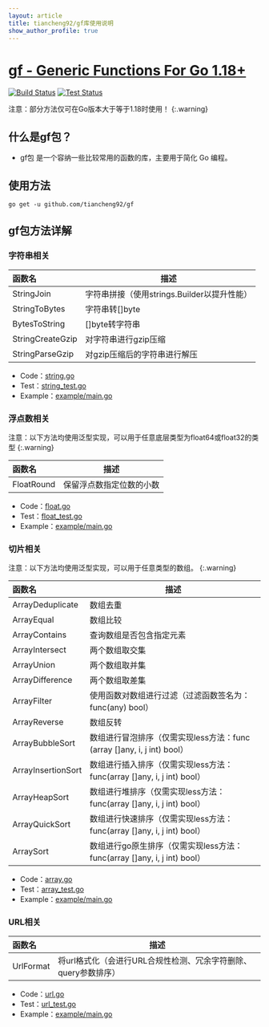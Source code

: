 ```yaml
---
layout: article
title: tiancheng92/gf库使用说明
show_author_profile: true
---
```


# [gf - Generic Functions For Go 1.18+](https://github.com/tiancheng92/gf)

[![Build Status](https://github.com/tiancheng92/gf/workflows/Build/badge.svg)](https://github.com/tiancheng92/gf/actions)
[![Test Status](https://github.com/tiancheng92/gf/workflows/Test/badge.svg)](https://github.com/tiancheng92/gf/actions)

注意：部分方法仅可在Go版本大于等于1.18时使用！
{:.warning}

## 什么是gf包？

* gf包 是一个容纳一些比较常用的函数的库，主要用于简化 Go 编程。

<!--more-->

## 使用方法

```shell
go get -u github.com/tiancheng92/gf
```

## gf包方法详解

### 字符串相关

| 函数名              | 描述                            |
|:-----------------|-------------------------------|
| StringJoin       | 字符串拼接（使用strings.Builder以提升性能） |
| StringToBytes    | 字符串转[]byte                    |
| BytesToString    | []byte转字符串                    |
| StringCreateGzip | 对字符串进行gzip压缩                  |
| StringParseGzip  | 对gzip压缩后的字符串进行解压              |

* Code：[string.go](https://github.com/tiancheng92/gf/blob/main/string.go)
* Test：[string_test.go](https://github.com/tiancheng92/gf/blob/main/string_test.go)
* Example：[example/main.go](https://github.com/tiancheng92/gf/blob/main/example/main.go)


### 浮点数相关
注意：以下方法均使用泛型实现，可以用于任意底层类型为float64或float32的类型
{:.warning}

| 函数名        | 描述           |
|:-----------|--------------|
| FloatRound | 保留浮点数指定位数的小数 |

* Code：[float.go](https://github.com/tiancheng92/gf/blob/main/float.go)
* Test：[float_test.go](https://github.com/tiancheng92/gf/blob/main/float_test.go)
* Example：[example/main.go](https://github.com/tiancheng92/gf/blob/main/example/main.go)


### 切片相关
注意：以下方法均使用泛型实现，可以用于任意类型的数组。
{:.warning}

| 函数名                | 描述                                                      |
|:-------------------|---------------------------------------------------------|
| ArrayDeduplicate   | 数组去重                                                    |
| ArrayEqual         | 数组比较                                                    |
| ArrayContains      | 查询数组是否包含指定元素                                            |
| ArrayIntersect     | 两个数组取交集                                                 |
| ArrayUnion         | 两个数组取并集                                                 |
| ArrayDifference    | 两个数组取差集                                                 |
| ArrayFilter        | 使用函数对数组进行过滤（过滤函数签名为：func(any) bool）                     |
| ArrayReverse       | 数组反转                                                    |
| ArrayBubbleSort    | 数组进行冒泡排序（仅需实现less方法：func (array []any, i, j int) bool）  |
| ArrayInsertionSort | 数组进行插入排序（仅需实现less方法：func(array []any, i, j int) bool）   |
| ArrayHeapSort      | 数组进行堆排序（仅需实现less方法：func(array []any, i, j int) bool）    |
| ArrayQuickSort     | 数组进行快速排序（仅需实现less方法：func(array []any, i, j int) bool）   |
| ArraySort          | 数组进行go原生排序（仅需实现less方法：func(array []any, i, j int) bool） |

* Code：[array.go](https://github.com/tiancheng92/gf/blob/main/array.go)
* Test：[array_test.go](https://github.com/tiancheng92/gf/blob/main/array_test.go)
* Example：[example/main.go](https://github.com/tiancheng92/gf/blob/main/example/main.go)

### URL相关

| 函数名       | 描述                                    |
|:----------|---------------------------------------|
| UrlFormat | 将url格式化（会进行URL合规性检测、冗余字符删除、query参数排序） |

* Code：[url.go](https://github.com/tiancheng92/gf/blob/main/url.go)
* Test：[url_test.go](https://github.com/tiancheng92/gf/blob/main/url_test.go)
* Example：[example/main.go](https://github.com/tiancheng92/gf/blob/main/example/main.go)
